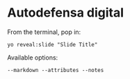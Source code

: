 
# Autodefensa digital

From the terminal, pop in:

  ```yo reveal:slide "Slide Title"```

Available options:

 ```--markdown --attributes --notes```
